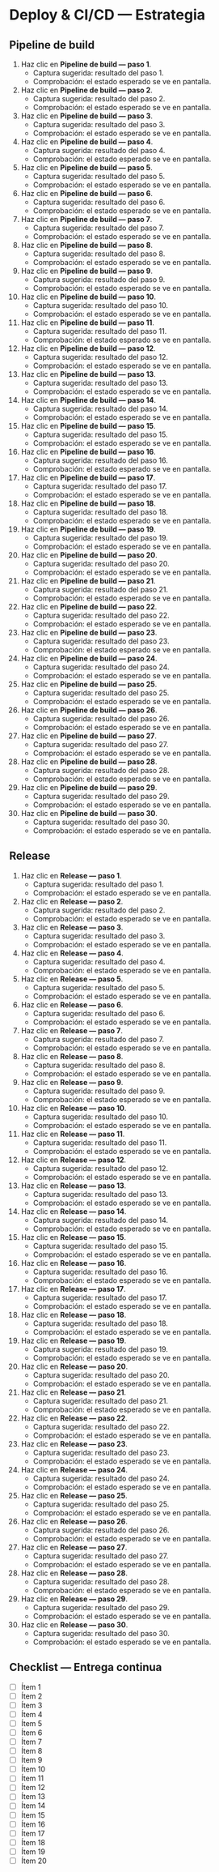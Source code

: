 # Deploy & CI/CD — Estrategia

## Pipeline de build
1. Haz clic en **Pipeline de build — paso 1**.
    - Captura sugerida: resultado del paso 1.
    - Comprobación: el estado esperado se ve en pantalla.
2. Haz clic en **Pipeline de build — paso 2**.
    - Captura sugerida: resultado del paso 2.
    - Comprobación: el estado esperado se ve en pantalla.
3. Haz clic en **Pipeline de build — paso 3**.
    - Captura sugerida: resultado del paso 3.
    - Comprobación: el estado esperado se ve en pantalla.
4. Haz clic en **Pipeline de build — paso 4**.
    - Captura sugerida: resultado del paso 4.
    - Comprobación: el estado esperado se ve en pantalla.
5. Haz clic en **Pipeline de build — paso 5**.
    - Captura sugerida: resultado del paso 5.
    - Comprobación: el estado esperado se ve en pantalla.
6. Haz clic en **Pipeline de build — paso 6**.
    - Captura sugerida: resultado del paso 6.
    - Comprobación: el estado esperado se ve en pantalla.
7. Haz clic en **Pipeline de build — paso 7**.
    - Captura sugerida: resultado del paso 7.
    - Comprobación: el estado esperado se ve en pantalla.
8. Haz clic en **Pipeline de build — paso 8**.
    - Captura sugerida: resultado del paso 8.
    - Comprobación: el estado esperado se ve en pantalla.
9. Haz clic en **Pipeline de build — paso 9**.
    - Captura sugerida: resultado del paso 9.
    - Comprobación: el estado esperado se ve en pantalla.
10. Haz clic en **Pipeline de build — paso 10**.
    - Captura sugerida: resultado del paso 10.
    - Comprobación: el estado esperado se ve en pantalla.
11. Haz clic en **Pipeline de build — paso 11**.
    - Captura sugerida: resultado del paso 11.
    - Comprobación: el estado esperado se ve en pantalla.
12. Haz clic en **Pipeline de build — paso 12**.
    - Captura sugerida: resultado del paso 12.
    - Comprobación: el estado esperado se ve en pantalla.
13. Haz clic en **Pipeline de build — paso 13**.
    - Captura sugerida: resultado del paso 13.
    - Comprobación: el estado esperado se ve en pantalla.
14. Haz clic en **Pipeline de build — paso 14**.
    - Captura sugerida: resultado del paso 14.
    - Comprobación: el estado esperado se ve en pantalla.
15. Haz clic en **Pipeline de build — paso 15**.
    - Captura sugerida: resultado del paso 15.
    - Comprobación: el estado esperado se ve en pantalla.
16. Haz clic en **Pipeline de build — paso 16**.
    - Captura sugerida: resultado del paso 16.
    - Comprobación: el estado esperado se ve en pantalla.
17. Haz clic en **Pipeline de build — paso 17**.
    - Captura sugerida: resultado del paso 17.
    - Comprobación: el estado esperado se ve en pantalla.
18. Haz clic en **Pipeline de build — paso 18**.
    - Captura sugerida: resultado del paso 18.
    - Comprobación: el estado esperado se ve en pantalla.
19. Haz clic en **Pipeline de build — paso 19**.
    - Captura sugerida: resultado del paso 19.
    - Comprobación: el estado esperado se ve en pantalla.
20. Haz clic en **Pipeline de build — paso 20**.
    - Captura sugerida: resultado del paso 20.
    - Comprobación: el estado esperado se ve en pantalla.
21. Haz clic en **Pipeline de build — paso 21**.
    - Captura sugerida: resultado del paso 21.
    - Comprobación: el estado esperado se ve en pantalla.
22. Haz clic en **Pipeline de build — paso 22**.
    - Captura sugerida: resultado del paso 22.
    - Comprobación: el estado esperado se ve en pantalla.
23. Haz clic en **Pipeline de build — paso 23**.
    - Captura sugerida: resultado del paso 23.
    - Comprobación: el estado esperado se ve en pantalla.
24. Haz clic en **Pipeline de build — paso 24**.
    - Captura sugerida: resultado del paso 24.
    - Comprobación: el estado esperado se ve en pantalla.
25. Haz clic en **Pipeline de build — paso 25**.
    - Captura sugerida: resultado del paso 25.
    - Comprobación: el estado esperado se ve en pantalla.
26. Haz clic en **Pipeline de build — paso 26**.
    - Captura sugerida: resultado del paso 26.
    - Comprobación: el estado esperado se ve en pantalla.
27. Haz clic en **Pipeline de build — paso 27**.
    - Captura sugerida: resultado del paso 27.
    - Comprobación: el estado esperado se ve en pantalla.
28. Haz clic en **Pipeline de build — paso 28**.
    - Captura sugerida: resultado del paso 28.
    - Comprobación: el estado esperado se ve en pantalla.
29. Haz clic en **Pipeline de build — paso 29**.
    - Captura sugerida: resultado del paso 29.
    - Comprobación: el estado esperado se ve en pantalla.
30. Haz clic en **Pipeline de build — paso 30**.
    - Captura sugerida: resultado del paso 30.
    - Comprobación: el estado esperado se ve en pantalla.

## Release
1. Haz clic en **Release — paso 1**.
    - Captura sugerida: resultado del paso 1.
    - Comprobación: el estado esperado se ve en pantalla.
2. Haz clic en **Release — paso 2**.
    - Captura sugerida: resultado del paso 2.
    - Comprobación: el estado esperado se ve en pantalla.
3. Haz clic en **Release — paso 3**.
    - Captura sugerida: resultado del paso 3.
    - Comprobación: el estado esperado se ve en pantalla.
4. Haz clic en **Release — paso 4**.
    - Captura sugerida: resultado del paso 4.
    - Comprobación: el estado esperado se ve en pantalla.
5. Haz clic en **Release — paso 5**.
    - Captura sugerida: resultado del paso 5.
    - Comprobación: el estado esperado se ve en pantalla.
6. Haz clic en **Release — paso 6**.
    - Captura sugerida: resultado del paso 6.
    - Comprobación: el estado esperado se ve en pantalla.
7. Haz clic en **Release — paso 7**.
    - Captura sugerida: resultado del paso 7.
    - Comprobación: el estado esperado se ve en pantalla.
8. Haz clic en **Release — paso 8**.
    - Captura sugerida: resultado del paso 8.
    - Comprobación: el estado esperado se ve en pantalla.
9. Haz clic en **Release — paso 9**.
    - Captura sugerida: resultado del paso 9.
    - Comprobación: el estado esperado se ve en pantalla.
10. Haz clic en **Release — paso 10**.
    - Captura sugerida: resultado del paso 10.
    - Comprobación: el estado esperado se ve en pantalla.
11. Haz clic en **Release — paso 11**.
    - Captura sugerida: resultado del paso 11.
    - Comprobación: el estado esperado se ve en pantalla.
12. Haz clic en **Release — paso 12**.
    - Captura sugerida: resultado del paso 12.
    - Comprobación: el estado esperado se ve en pantalla.
13. Haz clic en **Release — paso 13**.
    - Captura sugerida: resultado del paso 13.
    - Comprobación: el estado esperado se ve en pantalla.
14. Haz clic en **Release — paso 14**.
    - Captura sugerida: resultado del paso 14.
    - Comprobación: el estado esperado se ve en pantalla.
15. Haz clic en **Release — paso 15**.
    - Captura sugerida: resultado del paso 15.
    - Comprobación: el estado esperado se ve en pantalla.
16. Haz clic en **Release — paso 16**.
    - Captura sugerida: resultado del paso 16.
    - Comprobación: el estado esperado se ve en pantalla.
17. Haz clic en **Release — paso 17**.
    - Captura sugerida: resultado del paso 17.
    - Comprobación: el estado esperado se ve en pantalla.
18. Haz clic en **Release — paso 18**.
    - Captura sugerida: resultado del paso 18.
    - Comprobación: el estado esperado se ve en pantalla.
19. Haz clic en **Release — paso 19**.
    - Captura sugerida: resultado del paso 19.
    - Comprobación: el estado esperado se ve en pantalla.
20. Haz clic en **Release — paso 20**.
    - Captura sugerida: resultado del paso 20.
    - Comprobación: el estado esperado se ve en pantalla.
21. Haz clic en **Release — paso 21**.
    - Captura sugerida: resultado del paso 21.
    - Comprobación: el estado esperado se ve en pantalla.
22. Haz clic en **Release — paso 22**.
    - Captura sugerida: resultado del paso 22.
    - Comprobación: el estado esperado se ve en pantalla.
23. Haz clic en **Release — paso 23**.
    - Captura sugerida: resultado del paso 23.
    - Comprobación: el estado esperado se ve en pantalla.
24. Haz clic en **Release — paso 24**.
    - Captura sugerida: resultado del paso 24.
    - Comprobación: el estado esperado se ve en pantalla.
25. Haz clic en **Release — paso 25**.
    - Captura sugerida: resultado del paso 25.
    - Comprobación: el estado esperado se ve en pantalla.
26. Haz clic en **Release — paso 26**.
    - Captura sugerida: resultado del paso 26.
    - Comprobación: el estado esperado se ve en pantalla.
27. Haz clic en **Release — paso 27**.
    - Captura sugerida: resultado del paso 27.
    - Comprobación: el estado esperado se ve en pantalla.
28. Haz clic en **Release — paso 28**.
    - Captura sugerida: resultado del paso 28.
    - Comprobación: el estado esperado se ve en pantalla.
29. Haz clic en **Release — paso 29**.
    - Captura sugerida: resultado del paso 29.
    - Comprobación: el estado esperado se ve en pantalla.
30. Haz clic en **Release — paso 30**.
    - Captura sugerida: resultado del paso 30.
    - Comprobación: el estado esperado se ve en pantalla.

## Checklist — Entrega continua
- [ ] Ítem 1
- [ ] Ítem 2
- [ ] Ítem 3
- [ ] Ítem 4
- [ ] Ítem 5
- [ ] Ítem 6
- [ ] Ítem 7
- [ ] Ítem 8
- [ ] Ítem 9
- [ ] Ítem 10
- [ ] Ítem 11
- [ ] Ítem 12
- [ ] Ítem 13
- [ ] Ítem 14
- [ ] Ítem 15
- [ ] Ítem 16
- [ ] Ítem 17
- [ ] Ítem 18
- [ ] Ítem 19
- [ ] Ítem 20
